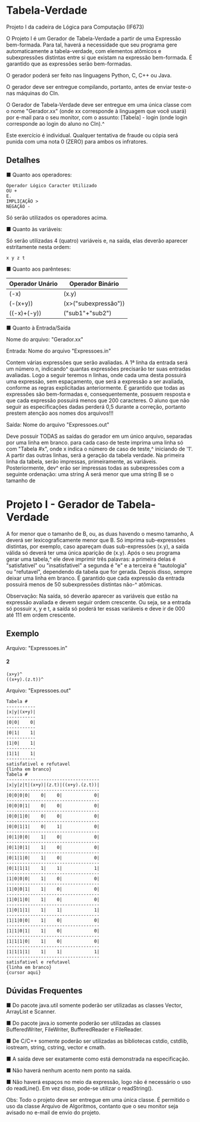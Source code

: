 # Tabela-Verdade

Projeto I da cadeira de Lógica para Computação (IF673)

O Projeto I é um Gerador de Tabela-Verdade a partir de uma Expressão bem-formada. Para tal, haverá a
necessidade que seu programa gere automaticamente a tabela-verdade, com elementos atômicos e
subexpressões distintas entre si que existam na expressão bem-formada. É garantido que as expressões serão
bem-formadas.

O gerador poderá ser feito nas linguagens Python, C, C++ ou Java.

O gerador deve ser entregue compilando, portanto, antes de enviar teste-o nas máquinas do CIn.

O Gerador de Tabela-Verdade deve ser entregue em uma única classe com o nome "Gerador.xx" (onde xx
corresponde à linguagem que você usará) por e-mail para o seu monitor, com o assunto:
[Tabela] - login (onde login corresponde ao login do aluno no CIn).^

Este exercício é individual. Qualquer tentativa de fraude ou cópia será punida com uma nota 0 (ZERO) para
ambos os infratores.



## Detalhes

■ Quanto aos operadores:

```
Operador Lógico Caracter Utilizado
OU +
E.
IMPLICAÇÃO >
NEGAÇÃO -
```
Só serão utilizados os operadores acima.

■ Quanto às variáveis:

Só serão utilizadas 4 (quatro) variáveis e, na saída, elas deverão aparecer estritamente nesta ordem:

```
x y z t
```
■ Quanto aos parênteses:


Operador Unário | Operador Binário
--- | ---
(-x) | (x.y)
(-(x+y)) | (x>("subexpressão"))
((-x)+(-y)) | ("sub1"+"sub2")

■ Quanto à Entrada/Saída

Nome do arquivo: "Gerador.xx"

Entrada: Nome do arquivo "Expressoes.in"

Contem várias expressões que serão avaliadas.
A 1ª linha da entrada será um número n, indicando^ quantas expressões precisarão ter suas entradas
avaliadas. Logo a seguir teremos n linhas, onde cada uma desta possuirá uma expressão, sem espaçamento,
que será a expressão a ser avaliada, conforme as regras explicitadas anteriormente. É garantido que todas as
expressões são bem-formadas e, consequentemente, possuem resposta e que cada expressão possuirá menos
que 200 caracteres. O aluno que não seguir as especificações dadas perderá 0,5 durante a correção, portanto
prestem atenção aos nomes dos arquivos!!!

Saída: Nome do arquivo "Expressoes.out"

Deve possuir TODAS as saídas do gerador em um único arquivo, separadas por uma linha em branco.
para cada caso de teste imprima uma linha só com "Tabela #x", onde x indica o número de caso de teste,^
iniciando de '1'. A partir das outras linhas, será a geração da tabela verdade.
Na primeira linha da tabela, serão impressas, primeiramente, as variáveis. Posteriormente, dev^ erão ser impressas
todas as subexpressões com a seguinte ordenação: uma string A será menor que uma string B se o tamanho de

# Projeto I - Gerador de Tabela-Verdade


A for menor que o tamanho de B, ou, as duas havendo o mesmo tamanho, A deverá ser lexicograficamente
menor que B.
Só imprima sub-expressões distintas, por exemplo, caso apareçam duas sub-expressões (x.y), a saída válida só
deverá ter uma única aparição de (x.y).
Após o seu programa gerar uma tabela,^ ele deve imprimir três palavras: a primeira delas é "satisfativel" ou
"insatisfativel" a segunda é "e" e a terceira é "tautologia" ou "refutavel", dependendo da tabela que for gerada.
Depois disso, sempre deixar uma linha em branco.
É garantido que cada expressão da entrada possuirá menos de 50 subexpressões distintas não-^ atômicas.

Observação: Na saída, só deverão aparecer as variáveis que estão na expressão avaliada e devem seguir ordem
crescente. Ou seja, se a entrada só possuir x, y e t, a saída só poderá ter essas variáveis e deve ir de 000 até
111 em ordem crescente.

## Exemplo

Arquivo: "Expressoes.in"

#### 2

```
(x+y)^
((x+y).(z.t))^
```
Arquivo: "Expressoes.out"

```
Tabela #
-----------
|x|y|(x+y)|
-----------
|0|0|    0|
-----------
|0|1|    1|
-----------
|1|0|    1|
-----------
|1|1|    1|
-----------
satisfativel e refutavel
{linha em branco}
Tabela #
-----------------------------------
|x|y|z|t|(x+y)|(z.t)|((x+y).(z.t))|
-----------------------------------
|0|0|0|0|    0|    0|            0|
-----------------------------------
|0|0|0|1|    0|    0|            0|
-----------------------------------
|0|0|1|0|    0|    0|            0|
-----------------------------------
|0|0|1|1|    0|    1|            0|
-----------------------------------
|0|1|0|0|    1|    0|            0|
-----------------------------------
|0|1|0|1|    1|    0|            0|
-----------------------------------
|0|1|1|0|    1|    0|            0|
-----------------------------------
|0|1|1|1|    1|    1|            1|
-----------------------------------
|1|0|0|0|    1|    0|            0|
-----------------------------------
|1|0|0|1|    1|    0|            0|
-----------------------------------
|1|0|1|0|    1|    0|            0|
-----------------------------------
|1|0|1|1|    1|    1|            1|
-----------------------------------
|1|1|0|0|    1|    0|            0|
-----------------------------------
|1|1|0|1|    1|    0|            0|
-----------------------------------
|1|1|1|0|    1|    0|            0|
-----------------------------------
|1|1|1|1|    1|    1|            1|
-----------------------------------
satisfativel e refutavel
{linha em branco}
{cursor aqui}
```
## Dúvidas Frequentes

■ Do pacote java.util somente poderão ser utilizadas as classes Vector, ArrayList e Scanner.


■ Do pacote java.io somente poderão ser utilizadas as classes BufferedWriter, FileWriter, BufferedReader e
FileReader.

■ De C/C++ somente poderão ser utilizadas as bibliotecas cstdio, cstdlib, iostream, string, cstring, vector e
cmath.

■ A saída deve ser exatamente como está demonstrada na especificação.

■ Não haverá nenhum acento nem ponto na saída.

■ Não haverá espaços no meio da expressão, logo não é necessário o uso do readLine(). Em vez disso, pode-se
utilizar o readString().

Obs: Todo o projeto deve ser entregue em uma única classe. É permitido o uso da classe Arquivo de Algoritmos,
contanto que o seu monitor seja avisado no e-mail de envio do projeto.
